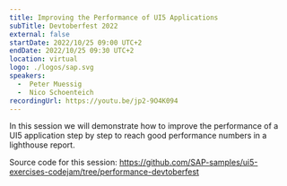 ```yaml
---
title: Improving the Performance of UI5 Applications
subTitle: Devtoberfest 2022
external: false
startDate: 2022/10/25 09:00 UTC+2
endDate: 2022/10/25 09:30 UTC+2
location: virtual
logo: ./logos/sap.svg
speakers:
  -  Peter Muessig
  -  Nico Schoenteich
recordingUrl: https://youtu.be/jp2-9O4K094
---
```

In this session we will demonstrate how to improve the performance of a UI5 application step by step to reach good performance numbers in a lighthouse report.

Source code for this session: https://github.com/SAP-samples/ui5-exercises-codejam/tree/performance-devtoberfest
